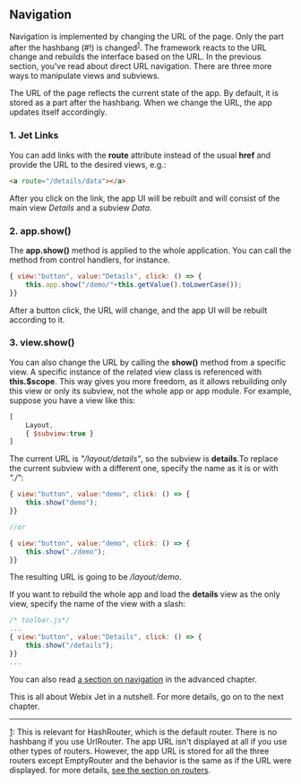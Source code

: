 ## Navigation

Navigation is implemented by changing the URL of the page. Only the part after the hashbang \(\#!\) is changed<sup><a href="#myfootnote1" id="origin">1</a></sup>. The framework reacts to the URL change and rebuilds the interface based on the URL. In the previous section, you've read about direct URL navigation. There are three more ways to manipulate views and subviews.

The URL of the page reflects the current state of the app. By default, it is stored as a part after the hashbang. When we change the URL, the app updates itself accordingly. 


### 1. Jet Links

You can add links with the **route** attribute instead of the usual **href** and provide the URL to the desired views, e.g.:

```html
<a route="/details/data"></a>
```

After you click on the link, the app UI will be rebuilt and will consist of the main view _Details_ and a subview _Data_.

### 2. app.show\(\)

The **app.show\(\)** method is applied to the whole application. You can call the method from control handlers, for instance.

```js
{ view:"button", value:"Details", click: () => {
    this.app.show("/demo/"+this.getValue().toLowerCase());
}}
```

After a button click, the URL will change, and the app UI will be rebuilt according to it.

### 3. view.show\(\)

You can also change the URL by calling the **show\(\)** method from a specific view. A specific instance of the related view class is referenced with **this.$scope**. This way gives you more freedom, as it allows rebuilding only this view or only its subview, not the whole app or app module. For example, suppose you have a view like this:

```js
[
    Layout,
    { $subview:true }
]
```

The current URL is _"/layout/details"_, so the subview is **details**.To replace the current subview with a different one, specify the name as it is or with *"./"*:

```js
{ view:"button", value:"demo", click: () => {
    this.show("demo");
}}

//or

{ view:"button", value:"demo", click: () => {
    this.show("./demo");
}}
```

The resulting URL is going to be */layout/demo*.

 If you want to rebuild the whole app and load the **details** view as the only view, specify the name of the view with a slash:

```js
/* toolbar.js*/
...
{ view:"button", value:"Details", click: () => {
    this.show("/details");
}}
...
```

You can also read [a section on navigation](../details/navigation.md) in the advanced chapter.

This is all about Webix Jet in a nutshell. For more details, go on to the next chapter.

<!-- footnotes -->
- - -
<a id="myfootnote1" href="#origin">1</a>:
This is relevant for HashRouter, which is the default router. There is no hashbang if you use UrlRouter. The app URL isn't displayed at all if you use other types of routers. However, the app URL is stored for all the three routers except EmptyRouter and the behavior is the same as if the URL were displayed.  for more details, [see the section on routers](../details/routers.md).